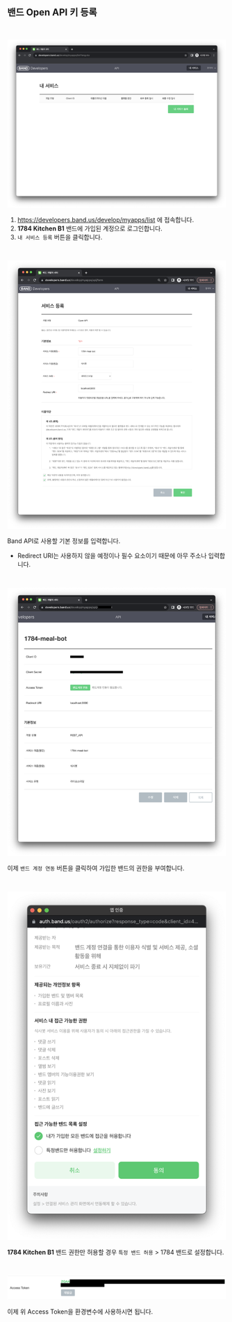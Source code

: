 ## 밴드 Open API 키 등록

<br>

![band-api-1](./assets/band/image1.png)

1. https://developers.band.us/develop/myapps/list 에 접속합니다.
2. **1784 Kitchen B1** 밴드에 가입된 계정으로 로그인합니다.
3. `내 서비스 등록` 버튼을 클릭합니다.

<br>

![band-api-2](./assets/band/image2.png)

Band API로 사용할 기본 정보를 입력합니다.<br>

- Redirect URI는 사용하지 않을 예정이나 필수 요소이기 때문에 아무 주소나 입력합니다.

<br>

![band-api-3](./assets/band/image3.png)

이제 `밴드 계정 연동` 버튼을 클릭하여 가입한 밴드의 권한을 부여합니다.

<br>

![band-api-4](./assets/band/image4.png)

**1784 Kitchen B1** 밴드 권한만 허용할 경우 `특정 밴드 허용` > 1784 밴드로 설정합니다.

<br>

![band-api-5](./assets/band/image5.png)

이제 위 Access Token을 환경변수에 사용하시면 됩니다.
